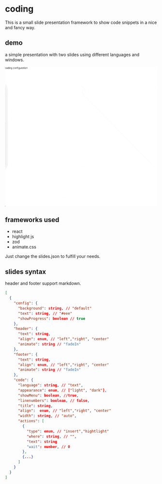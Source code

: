 # coding

This is a small slide presentation framework to show code snippets in 
a nice and fancy way.

## demo

a simple presentation with two slides using different languages and windows.

![](coding.gif)

## frameworks used

- react 
- highlight js
- zod
- animate.css

Just change the slides.json to fulfill your needs.

## slides syntax

header and footer support markdown.

```json
[
  {
    "config": {
      "background": string, // "default"
      "text": string, // "#eee"
      "showProgress": boolean // true
    },
    "header": {
      "text": string, 
      "align": enum, // "left","right", "center"
      "animate": string // "fadeIn"
    },
    "footer": {
      "text": string,
      "align": enum, // "left","right", "center"
      "animate": string // "fadeIn"
    },
    "code": {
      "language": string, // "text",
      "appearance": enum, // ["light", "dark"],
      "showMenu": boolean, //true,
      "linenumbers": boolean, // false,
      "title": string,
      "align":  enum, // "left","right", "center"
      "width": string, // "auto",
      "actions": [
        {
          "type": enum, // "insert","hightlight"
          "where": string, // "",
          "text": string
          "wait": number, // 0
        },
        {...}
      ]
    }
  }
]
```
